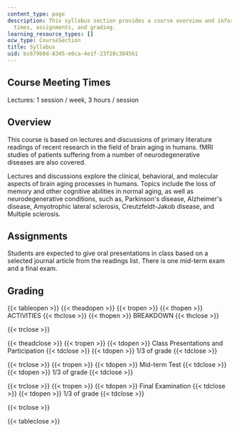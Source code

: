 ```yaml
---
content_type: page
description: This syllabus section provides a course overview and information on meeting
  times, assignments, and grading.
learning_resource_types: []
ocw_type: CourseSection
title: Syllabus
uid: bc679b8d-8345-e6ca-4e1f-23f28c384561
---
```


Course Meeting Times
--------------------

Lectures: 1 session / week, 3 hours / session

Overview
--------

This course is based on lectures and discussions of primary literature readings of recent research in the field of brain aging in humans. fMRI studies of patients suffering from a number of neurodegenerative diseases are also covered.

Lectures and discussions explore the clinical, behavioral, and molecular aspects of brain aging processes in humans. Topics include the loss of memory and other cognitive abilities in normal aging, as well as neurodegenerative conditions, such as, Parkinson's disease, Alzheimer's disease, Amyotrophic lateral sclerosis, Creutzfeldt-Jakob disease, and Multiple sclerosis.

Assignments
-----------

Students are expected to give oral presentations in class based on a selected journal article from the readings list. There is one mid-term exam and a final exam.

Grading
-------

{{< tableopen >}}
{{< theadopen >}}
{{< tropen >}}
{{< thopen >}}
ACTIVITIES
{{< thclose >}}
{{< thopen >}}
BREAKDOWN
{{< thclose >}}

{{< trclose >}}

{{< theadclose >}}
{{< tropen >}}
{{< tdopen >}}
Class Presentations and Participation
{{< tdclose >}}
{{< tdopen >}}
1/3 of grade
{{< tdclose >}}

{{< trclose >}}
{{< tropen >}}
{{< tdopen >}}
Mid-term Test
{{< tdclose >}}
{{< tdopen >}}
1/3 of grade
{{< tdclose >}}

{{< trclose >}}
{{< tropen >}}
{{< tdopen >}}
Final Examination
{{< tdclose >}}
{{< tdopen >}}
1/3 of grade
{{< tdclose >}}

{{< trclose >}}

{{< tableclose >}}